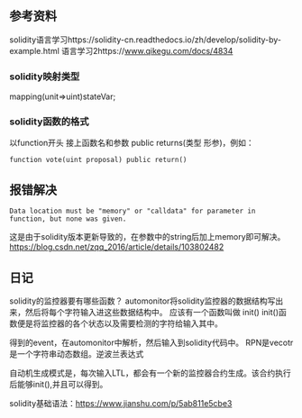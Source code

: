 ## 参考资料
solidity语言学习https://solidity-cn.readthedocs.io/zh/develop/solidity-by-example.html
语言学习2https://www.qikegu.com/docs/4834



### solidity映射类型
mapping(unit=>uint)stateVar;
### solidity函数的格式
以function开头 接上函数名和参数 public returns(类型 形参)，例如：
```
function vote(uint proposal) public return()
```
## 报错解决
```
Data location must be "memory" or "calldata" for parameter in function, but none was given.
```
这是由于solidity版本更新导致的，在参数中的string后加上memory即可解决。https://blog.csdn.net/zqq_2016/article/details/103802482

## 日记
solidity的监控器要有哪些函数？
automonitor将solidity监控器的数据结构写出来，然后将每个字符输入进这些数据结构中。
应该有一个函数叫做 init()
init()函数便是将监控器的各个状态以及需要检测的字符给输入其中。

得到的event，在automonitor中解析，然后输入到solidity代码中。
RPN是vecotr<string> 是一个字符串动态数组。逆波兰表达式

自动机生成模式是，每次输入LTL，都会有一个新的监控器合约生成。该合约执行后能够init(),并且可以得到。

solidity基础语法：https://www.jianshu.com/p/5ab811e5cbe3

